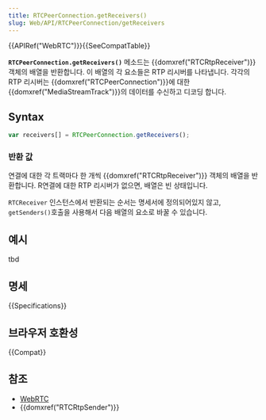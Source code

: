 ```yaml
---
title: RTCPeerConnection.getReceivers()
slug: Web/API/RTCPeerConnection/getReceivers
---
```

{{APIRef("WebRTC")}}{{SeeCompatTable}}

**`RTCPeerConnection.getReceivers()`** 메소드는 {{domxref("RTCRtpReceiver")}} 객체의 배열을 반환합니다. 이 배열의 각 요소들은 RTP 리시버를 나타냅니다. 각각의 RTP 리시버는 {{domxref("RTCPeerConnection")}}에 대한 {{domxref("MediaStreamTrack")}}의 데이터를 수신하고 디코딩 합니다.

## Syntax

```js
var receivers[] = RTCPeerConnection.getReceivers();
```

### 반환 값

연결에 대한 각 트랙마다 한 개씩 {{domxref("RTCRtpReceiver")}} 객체의 배열을 반환합니다. R연결에 대한 RTP 리시버가 없으면, 배열은 빈 상태입니다.

`RTCReceiver` 인스턴스에서 반환되는 순서는 명세서에 정의되어있지 않고, `getSenders()`호출을 사용해서 다음 배열의 요소로 바꿀 수 있습니다.

## 예시

tbd

## 명세

{{Specifications}}

## 브라우저 호환성

{{Compat}}

## 참조

- [WebRTC](/ko/docs/Web/Guide/API/WebRTC_API)
- {{domxref("RTCRtpSender")}}
